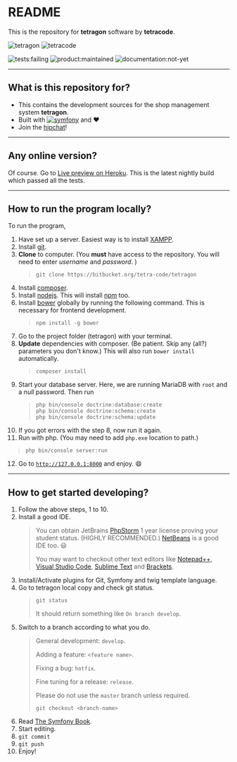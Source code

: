 # README #

This is the repository for **tetragon** software by **tetracode**.

![tetragon](https://bitbucket.org/account/user/tetra-code/projects/TET/avatar/256)
![tetracode](https://bitbucket.org/account/tetra-code/avatar/)

![tests:failing](https://img.shields.io/badge/tests-failing-red.svg)
![product:maintained](https://img.shields.io/badge/project-on--going-blue.svg)
![documentation:not-yet](https://img.shields.io/badge/documentation-not--yet-red.svg)
___

## What is this repository for? ##

* This contains the development sources for the shop management system **tetragon**.
* Built with [![symfony](http://symfony.com/logos/symfony_black_02.svg?v=4)](http://symfony.com/) and :heart:
* Join the [hipchat](https://tetracode.hipchat.com/home)!
___

## Any online version? ##

Of course. Go to [Live preview on Heroku](http://tetragon.heroku.com/).
This is the latest nightly build which passed all the tests. 
___

## How to run the program locally? ##

To run the program,

1. Have set up a server. Easiest way is to install [XAMPP](https://www.apachefriends.org/).
2. Install [git](https://git-scm.com/). 
3. **Clone** to computer. (You **must** have access to the repository. You will need to enter *username* and *password*. )
   >     git clone https://bitbucket.org/tetra-code/tetragon 
4. Install [composer](https://getcomposer.org/).
5. Install [nodejs](https://nodejs.org/en/). This will install [npm](https://www.npmjs.com/) too.
6. Install [bower](http://bower.io/) globally by running the following command. This is necessary for frontend development.
   >     npm install -g bower
7. Go to the project folder (tetragon) with your terminal.
8. **Update** dependencies with composer. (Be patient. Skip any (all?) parameters you don't know.) This will also run `bower install` automatically.
   >     composer install
9. Start your database server. Here, we are running MariaDB with `root` and a *null* password. Then run
   >     php bin/console doctrine:database:create
   >     php bin/console doctrine:schema:create
   >     php bin/console doctrine:schema:update
10. If you got errors with the step 8, now run it again. 
11. Run with php. (You may need to add `php.exe` location to path.)
   >     php bin/console server:run
12. Go to [`http://127.0.0.1:8000`](http://127.0.0.1:8000) and enjoy. :smile:
___

## How to get started developing? ##

1. Follow the above steps, 1 to 10.
2. Install a good IDE. 
   > You can obtain JetBrains [PhpStorm](https://www.jetbrains.com/phpstorm/) 1 year license proving your student status. (HIGHLY RECOMMENDED.)
   > [NetBeans](https://netbeans.org/) is a good IDE too. :smiley:
   >
   > You may want to checkout other text editors like [Notepad++](https://notepad-plus-plus.org/), [Visual Studio Code](https://code.visualstudio.com/), [Sublime Text](http://www.sublimetext.com/3) and [Brackets](http://brackets.io/). 
3. Install/Activate plugins for Git, Symfony and twig template language. 
4. Go to tetragon local copy and check git status. 
   >     git status
   > It should return something like `On branch develop`.
5. Switch to a branch according to what you do.
   > General development: `develop`. 
   >
   > Adding a feature: `<feature name>`.
   >
   > Fixing a bug: `hotfix`.
   > 
   > Fine tuning for a release: `release`.
   >
   > Please do not use the `master` branch unless required.
   >
   >     git checkout <branch-name>
6. Read [The Symfony Book](http://symfony.com/doc/current/book/index.html).
7. Start editing.
8. ``` git commit ```
9. ``` git push ```
10. Enjoy!